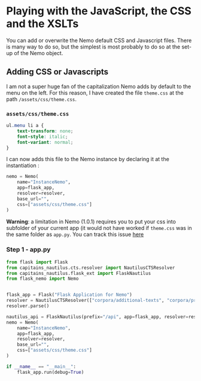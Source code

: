 Playing with the JavaScript, the CSS and the XSLTs
===

You can add or overwrite the Nemo default CSS and Javascript files. There is many way to do so, but the simplest is
most probably to do so at the set-up of the Nemo object.

## Adding CSS or Javascripts

I am not a super huge fan of the capitalization Nemo adds by default to the menu on the left. For this reason, I have
created the file `theme.css` at the path `/assets/css/theme.css`.

### `assets/css/theme.css`

```css
ul.menu li a {
    text-transform: none;
    font-style: italic;
    font-variant: normal;
}
```

I can now adds this file to the Nemo instance by declaring it at the instantiation :

```python
nemo = Nemo(
    name="InstanceNemo",
    app=flask_app,
    resolver=resolver,
    base_url="",
    css=["assets/css/theme.css"]
)
```

**Warning**: a limitation in Nemo (1.0.1) requires you to put your css into subfolder of your current app (it would not have
worked if `theme.css` was in the same folder as `app.py`.
You can track this issue [here](https://github.com/Capitains/flask-capitains-nemo/issues/108)

### Step 1 - app.py

```python
from flask import Flask
from capitains_nautilus.cts.resolver import NautilusCTSResolver
from capitains_nautilus.flask_ext import FlaskNautilus
from flask_nemo import Nemo


flask_app = Flask("Flask Application for Nemo")
resolver = NautilusCTSResolver(["corpora/additional-texts", "corpora/priapeia"])
resolver.parse()

nautilus_api = FlaskNautilus(prefix="/api", app=flask_app, resolver=resolver)
nemo = Nemo(
    name="InstanceNemo",
    app=flask_app,
    resolver=resolver,
    base_url="",
    css=["assets/css/theme.css"]
)

if __name__ == "__main__":
    flask_app.run(debug=True)
```